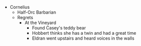 - Cornelius
	- Half-Orc Barbarian
	- Regrets
		- At the Vineyard
			- Found Casey's teddy bear
			- Hobbert thinks she has a twin and had a great time
			- Eldran went upstairs and heard voices in the walls